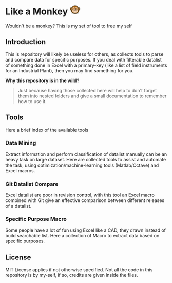 # Like a Monkey ![](_misc/monkey.png)
Wouldn't be a monkey? This is my set of tool to free my self

## Introduction

This is repository will likely be useless for others, as collects tools to parse and compare data for specific purposes. If you deal with filterable datalist of something done in Excel with a primary-key (like a list of field instruments for an Industrial Plant), then you may find something for you.

**Why this repository is in the wild?**
> Just because having those collected here will help to don't forget them into nested folders and give a small documentation to remember how to use it.

## Tools

Here a brief index of the available tools

### Data Mining

Extract information and perform classification of datalist manually can be an heavy task on large dataset. Here are collected tools to assist and automate the task, using optimization/machine-learning tools (Matlab/Octave) and Excel macros.

### Git Datalist Compare

Excel datalist are poor in revision control, with this tool an Excel macro combined with Git give an effective comparison between different releases of a datalist.

### Specific Purpose Macro

Some people have a lot of fun using Excel like a CAD, they drawn instead of build searchable list. Here a collection of Macro to extract data based on specific purposes.

## License

MIT License applies if not otherwise specified. Not all the code in this repository is by my-self, if so, credits are given inside the files.